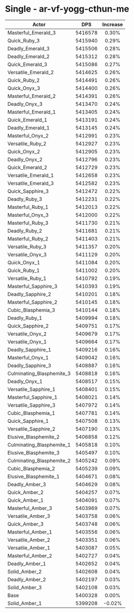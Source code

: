 # Single - ar-vf-yogg-cthun-me
| Actor | DPS | Increase |
|---|:---:|:---:|
|Masterful_Emerald_3|5416578|0.30%|
|Quick_Ruby_3|5415940|0.29%|
|Deadly_Emerald_3|5415506|0.28%|
|Deadly_Emerald_2|5415312|0.28%|
|Quick_Emerald_3|5415086|0.27%|
|Versatile_Emerald_2|5414625|0.26%|
|Quick_Ruby_2|5414491|0.26%|
|Quick_Onyx_3|5414400|0.26%|
|Masterful_Emerald_2|5414391|0.26%|
|Deadly_Onyx_3|5413470|0.24%|
|Masterful_Emerald_1|5413405|0.24%|
|Quick_Emerald_1|5413191|0.24%|
|Deadly_Emerald_1|5413145|0.24%|
|Masterful_Onyx_2|5412991|0.23%|
|Versatile_Ruby_2|5412927|0.23%|
|Quick_Onyx_2|5412905|0.23%|
|Deadly_Onyx_2|5412796|0.23%|
|Quick_Emerald_2|5412729|0.23%|
|Versatile_Emerald_1|5412658|0.23%|
|Versatile_Emerald_3|5412582|0.23%|
|Quick_Sapphire_3|5412472|0.22%|
|Deadly_Ruby_3|5412231|0.22%|
|Masterful_Ruby_1|5412013|0.22%|
|Masterful_Onyx_3|5412000|0.22%|
|Masterful_Ruby_3|5411730|0.21%|
|Deadly_Ruby_2|5411681|0.21%|
|Masterful_Ruby_2|5411403|0.21%|
|Versatile_Ruby_3|5411357|0.20%|
|Versatile_Onyx_3|5411129|0.20%|
|Quick_Onyx_1|5411084|0.20%|
|Quick_Ruby_1|5411002|0.20%|
|Versatile_Ruby_1|5410792|0.19%|
|Masterful_Sapphire_3|5410393|0.19%|
|Deadly_Sapphire_2|5410201|0.18%|
|Masterful_Sapphire_2|5410145|0.18%|
|Cubic_Blasphemia_3|5410144|0.18%|
|Deadly_Ruby_1|5409994|0.18%|
|Quick_Sapphire_2|5409751|0.17%|
|Versatile_Onyx_2|5409679|0.17%|
|Versatile_Onyx_1|5409664|0.17%|
|Deadly_Sapphire_1|5409216|0.16%|
|Masterful_Onyx_1|5409042|0.16%|
|Deadly_Sapphire_3|5408887|0.16%|
|Culminating_Blasphemite_3|5408818|0.16%|
|Deadly_Onyx_1|5408517|0.15%|
|Versatile_Sapphire_1|5408401|0.15%|
|Masterful_Sapphire_1|5408021|0.14%|
|Versatile_Sapphire_3|5407972|0.14%|
|Cubic_Blasphemia_1|5407781|0.14%|
|Quick_Sapphire_1|5407508|0.13%|
|Versatile_Sapphire_2|5407190|0.13%|
|Elusive_Blasphemite_2|5406858|0.12%|
|Culminating_Blasphemite_1|5405818|0.10%|
|Elusive_Blasphemite_3|5405497|0.10%|
|Culminating_Blasphemite_2|5405242|0.09%|
|Cubic_Blasphemia_2|5405239|0.09%|
|Elusive_Blasphemite_1|5404671|0.08%|
|Deadly_Amber_3|5404629|0.08%|
|Quick_Amber_2|5404257|0.07%|
|Quick_Amber_1|5404091|0.07%|
|Masterful_Amber_3|5403969|0.07%|
|Versatile_Amber_3|5403758|0.06%|
|Quick_Amber_3|5403748|0.06%|
|Masterful_Amber_1|5403556|0.06%|
|Versatile_Amber_2|5403351|0.06%|
|Versatile_Amber_1|5403087|0.05%|
|Masterful_Amber_2|5402727|0.04%|
|Deadly_Amber_1|5402652|0.04%|
|Solid_Amber_2|5402608|0.04%|
|Deadly_Amber_2|5402197|0.03%|
|Solid_Amber_3|5402108|0.03%|
|Base|5400328|0.00%|
|Solid_Amber_1|5399208|-0.02%|
